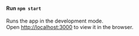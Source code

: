 #### Run `npm start`

Runs the app in the development mode.<br />
Open [http://localhost:3000](http://localhost:3000) to view it in the browser.
